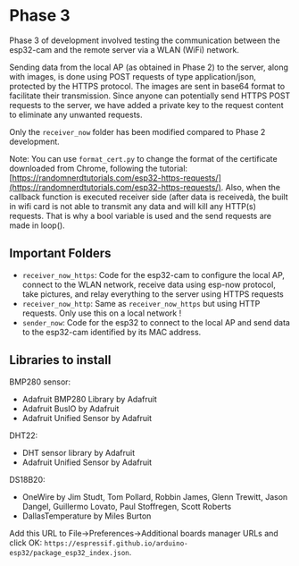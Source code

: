 # Phase 3

Phase 3 of development involved testing the communication between the esp32-cam and the remote server via a WLAN (WiFi) network.

Sending data from the local AP (as obtained in Phase 2) to the server, along with images, is done using POST requests of type application/json, protected by the HTTPS protocol.
The images are sent in base64 format to facilitate their transmission. Since anyone can potentially send HTTPS POST requests to the server, we have added a private key to the request content to eliminate any unwanted requests.

Only the `receiver_now` folder has been modified compared to Phase 2 development.

Note: You can use `format_cert.py` to change the format of the certificate downloaded from Chrome, following the tutorial: [https://randomnerdtutorials.com/esp32-https-requests/](https://randomnerdtutorials.com/esp32-https-requests/).
Also, when the callback function is executed receiver side (after data is receivedà, the built in wifi card is not able to transmit any data and will kill any HTTP(s) requests. That is why a bool variable is used and the send requests are made in loop(). 

## Important Folders

- `receiver_now_https`: Code for the esp32-cam to configure the local AP, connect to the WLAN network, receive data using esp-now protocol, take pictures, and relay everything to the server using HTTPS requests
- `receiver_now_http`: Same as `receiver_now_https` but using HTTP requests. Only use this on a local network !
- `sender_now`: Code for the esp32 to connect to the local AP and send data to the esp32-cam identified by its MAC address.

## Libraries to install

BMP280 sensor:
- Adafruit BMP280 Library by Adafruit
- Adafruit BusIO by Adafruit
- Adafruit Unified Sensor by Adafruit

DHT22:
- DHT sensor library by Adafruit
- Adafruit Unified Sensor by Adafruit

DS18B20:
- OneWire by Jim Studt, Tom Pollard, Robbin James, Glenn Trewitt, Jason Dangel, Guillermo Lovato, Paul Stoffregen, Scott Roberts
- DallasTemperature by Miles Burton

Add this URL to File->Preferences->Additional boards manager URLs and click OK: `https://espressif.github.io/arduino-esp32/package_esp32_index.json`.